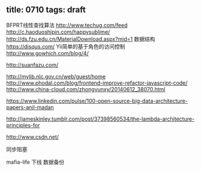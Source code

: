 title: 0710
tags: draft
---

 BFPRT线性查找算法
 http://www.techug.com/feed
 http://c.haoduoshipin.com/happysublime/
 http://ds.fzu.edu.cn/MaterialDownload.aspx?mid=1  数据结构 
 https://disqus.com/
 Yii简单的基于角色的访问控制 http://www.gowhich.com/blog/4/ 

 http://suanfazu.com/

 http://mylib.nlc.gov.cn/web/guest/home
 http://www.phodal.com/blog/frontend-improve-refactor-javascript-code/
 http://www.china-cloud.com/zhongyunxy/20140612_38070.html

 https://www.linkedin.com/pulse/100-open-source-big-data-architecture-papers-anil-madan

 http://jameskinley.tumblr.com/post/37398560534/the-lambda-architecture-principles-for

 http://www.csdn.net/


 同步阻塞


mafia-life 下线 数据备份


